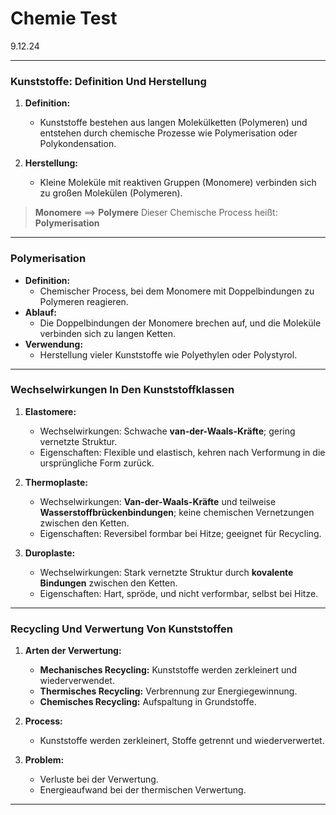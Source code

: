 # Chemie Test

9.12.24

---

### **Kunststoffe: Definition Und Herstellung**

1. **Definition:**  
	 - Kunststoffe bestehen aus langen Molekülketten (Polymeren) und entstehen durch chemische Prozesse wie Polymerisation oder Polykondensation.  

2.  **Herstellung:**  
	 - Kleine Moleküle mit reaktiven Gruppen (Monomere) verbinden sich zu großen Molekülen (Polymeren).  

> **Monomere** ==> **Polymere**
> Dieser Chemische Process heißt: **Polymerisation**

---

### **Polymerisation**

- **Definition:**  
	- Chemischer Process, bei dem Monomere mit Doppelbindungen zu Polymeren reagieren.  
- **Ablauf:**  
	- Die Doppelbindungen der Monomere brechen auf, und die Moleküle verbinden sich zu langen Ketten.  
- **Verwendung:**  
	- Herstellung vieler Kunststoffe wie Polyethylen oder Polystyrol.  

---

### **Wechselwirkungen In Den Kunststoffklassen**

1. **Elastomere:**  
	 - Wechselwirkungen: Schwache **van-der-Waals-Kräfte**; gering vernetzte Struktur.  
	 - Eigenschaften: Flexible und elastisch, kehren nach Verformung in die ursprüngliche Form zurück.  

2. **Thermoplaste:**  
	 - Wechselwirkungen: **Van-der-Waals-Kräfte** und teilweise **Wasserstoffbrückenbindungen**; keine chemischen Vernetzungen zwischen den Ketten.  
	 - Eigenschaften: Reversibel formbar bei Hitze; geeignet für Recycling.  

3. **Duroplaste:**  
	 - Wechselwirkungen: Stark vernetzte Struktur durch **kovalente Bindungen** zwischen den Ketten.  
	 - Eigenschaften: Hart, spröde, und nicht verformbar, selbst bei Hitze.  

---

### **Recycling Und Verwertung Von Kunststoffen**

1. **Arten der Verwertung:**  
	 - **Mechanisches Recycling:** Kunststoffe werden zerkleinert und wiederverwendet.  
	 - **Thermisches Recycling:** Verbrennung zur Energiegewinnung.  
	 - **Chemisches Recycling:** Aufspaltung in Grundstoffe.  

2. **Process:**  
	 - Kunststoffe werden zerkleinert, Stoffe getrennt und wiederverwertet.  

3. **Problem:**  
	 - Verluste bei der Verwertung.  
	 - Energieaufwand bei der thermischen Verwertung.  

---
